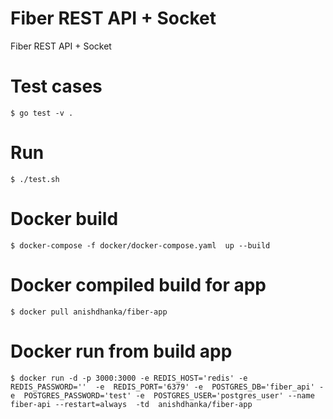 # Fiber REST API + Socket 
Fiber REST API + Socket 

# Test cases 
```
$ go test -v .

```
# Run 
```
$ ./test.sh
```

# Docker build 
```
$ docker-compose -f docker/docker-compose.yaml  up --build
```


# Docker compiled build for app 
```
$ docker pull anishdhanka/fiber-app
```

# Docker run from build  app 
```
$ docker run -d -p 3000:3000 -e REDIS_HOST='redis' -e  REDIS_PASSWORD=''  -e  REDIS_PORT='6379' -e  POSTGRES_DB='fiber_api' -e  POSTGRES_PASSWORD='test' -e  POSTGRES_USER='postgres_user' --name fiber-api --restart=always  -td  anishdhanka/fiber-app
```